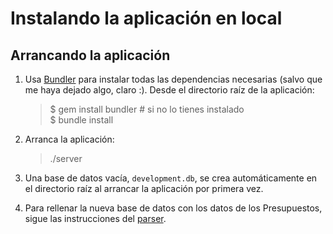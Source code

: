 Instalando la aplicación en local
=================================

Arrancando la aplicación
------------------------
  
 1. Usa [Bundler][1] para instalar todas las dependencias necesarias (salvo que me haya dejado algo, claro :). Desde el directorio raíz de la aplicación:
 
    > $ gem install bundler   # si no lo tienes instalado    
    > $ bundle install    
    
 1. Arranca la aplicación:
 
    > ./server
    
 1. Una base de datos vacía, `development.db`, se crea automáticamente en el directorio raíz al arrancar la aplicación por primera vez.

 1. Para rellenar la nueva base de datos con los datos de los Presupuestos, sigue las instrucciones del [parser][2].
 
[1]: http://gembundler.com/
[2]: ./tree/master/parser

    
